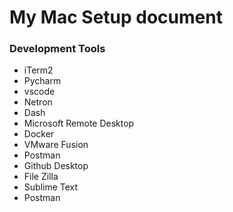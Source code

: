 # My Mac Setup document

### Development Tools 
  * iTerm2
  * Pycharm
  * vscode
  * Netron
  * Dash
  * Microsoft Remote Desktop
  * Docker
  * VMware Fusion
  * Postman
  * Github Desktop
  * File Zilla
  * Sublime Text
  * Postman

